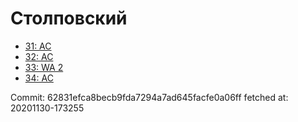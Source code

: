 # Столповский
- [31: AC](31.md)
- [32: AC](32.md)
- [33: WA 2](33.md)
- [34: AC](34.md)

Commit: 62831efca8becb9fda7294a7ad645facfe0a06ff
 fetched at: 20201130-173255
